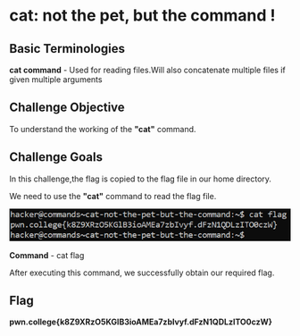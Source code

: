 # cat: not the pet, but the command !

## Basic Terminologies

**cat command** - Used for reading files.Will also concatenate multiple files if given multiple arguments

## Challenge Objective

To understand the working of the **"cat"** command.

## Challenge Goals

In this challenge,the flag is copied to the flag file in our home directory.

We need to use the  **"cat"** command to read the flag file.

![Error in loading image](image.png)

**Command** - cat flag

After executing this command, we successfully obtain our required flag.

## Flag
**pwn.college{k8Z9XRzO5KGlB3ioAMEa7zbIvyf.dFzN1QDLzITO0czW}**


